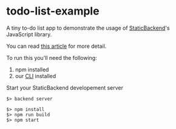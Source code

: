 # todo-list-example

A tiny to-do list app to demonstrate the usage of 
[StaticBackend](https://staticbackend.com)'s JavaScript library.

You can read [this article](https://staticbackend.com/getting-started/) for 
more detail.

To run this you'll need the following:

1. npm installed
2. our [CLI](https://staticbackend.com/getting-started/cli) installed

Start your StaticBackend developement server

```shell
$> backend server
```

```shell
$> npm install
$> npm run build
$> npm start
```
